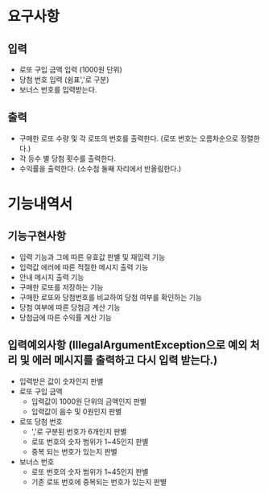 # 요구사항

## 입력
- 로또 구입 금액 입력 (1000원 단위)
- 당첨 번호 입력 (쉼표','로 구분)
- 보너스 번호를 입력받는다.

## 출력
- 구매한 로또 수량 및 각 로또의 번호를 출력한다. (로또 번호는 오름차순으로 정렬한다.)
- 각 등수 별 당첨 횟수를 출력한다.
- 수익률을 출력한다. (소수점 둘째 자리에서 반올림한다.)

# 기능내역서

## 기능구현사항
- 입력 기능과 그에 따른 유효값 판별 및 재입력 기능
- 입력값 에러에 따른 적절한 메시지 출력 기능
- 안내 메시지 출력 기능
- 구매한 로또를 저장하는 기능
- 구매한 로또와 당첨번호를 비교하여 당첨 여부를 확인하는 기능
- 당첨 여부에 따른 당첨금 계산 기능
- 당첨금에 따른 수익률 계산 기능

## 입력예외사항 (IllegalArgumentException으로 예외 처리 및 에러 메시지를 출력하고 다시 입력 받는다.)
- 입력받은 값이 숫자인지 판별
- 로또 구입 금액
  - 입력값이 1000원 단위의 금액인지 판별
  - 입력값이 음수 및 0원인지 판별
- 로또 당첨 번호
  - ','로 구분된 번호가 6개인지 판별
  - 로또 번호의 숫자 범위가 1~45인지 판별
  - 중복 되는 번호가 있는지 판별
- 보너스 번호
  - 로또 번호의 숫자 범위가 1~45인지 판별
  - 기존 로또 번호에 중복되는 번호가 있는지 판별

